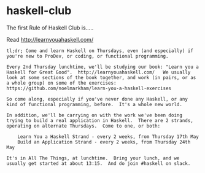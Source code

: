 haskell-club
============

The first Rule of Haskell Club is.....

Read http://learnyouahaskell.com/


    tl;dr; Come and learn Haskell on Thursdays, even (and especially) if you're new to ProDev, or coding, or functional programming.

    Every 2nd Thursday lunchtime, we'll be studying our book: "Learn you a Haskell for Great Good".  http://learnyouahaskell.com/   We usually look at some sections of the book together, and work (in pairs, or as a whole group) on some of the exercises: https://github.com/noelmarkham/learn-you-a-haskell-exercises

    So come along, especially if you've never done any Haskell, or any kind of functional programming, before.  It's a whole new world.

    In addition, we'll be carrying on with the work we've been doing trying to build a real application in Haskell.  There are 2 strands, operating on alternate Thursdays.  Come to one, or both:

        Learn You a Haskell Strand - every 2 weeks, from Thursday 17th May
        Build an Application Strand - every 2 weeks, from Thursday 24th May

    It's in All The Things, at lunchtime.  Bring your lunch, and we usually get started at about 13:15.  And do join #haskell on slack.

